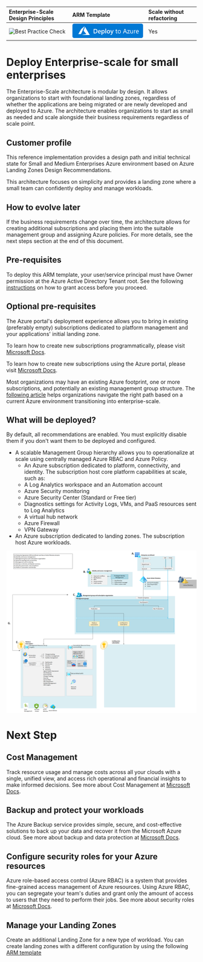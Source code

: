 | Enterprise-Scale Design Principles | ARM Template | Scale without refactoring |
|:-------------|:--------------|:--------------|
|![Best Practice Check](https://azurequickstartsservice.blob.core.windows.net/badges/subscription-deployments/create-rg-lock-role-assignment/BestPracticeResult.svg)| [![Deploy To Azure](https://raw.githubusercontent.com/Azure/azure-quickstart-templates/master/1-CONTRIBUTION-GUIDE/images/deploytoazure.svg?sanitize=true)](https://portal.azure.com/#blade/Microsoft_Azure_CreateUIDef/CustomDeploymentBlade/uri/https%3A%2F%2Fraw.githubusercontent.com%2FAzure%2FEnterprise-Scale%2Fmain%2Fdocs%2Freference%2Ftreyresearch%2FarmTemplates%2Fes-lite.json/createUIDefinitionUri/https%3A%2F%2Fraw.githubusercontent.com%2FAzure%2FEnterprise-Scale%2Fmain%2Fdocs%2Freference%2Ftreyresearch%2FarmTemplates%2Fportal-es-lite.json)  | Yes |

# Deploy Enterprise-scale for small enterprises
The Enterprise-Scale architecture is modular by design. It allows organizations to start with foundational landing zones, regardless of whether the applications are being migrated or are newly developed and deployed to Azure. The architecture enables organizations to start as small as needed and scale alongside their business requirements regardless of scale point. 

## Customer profile
This reference implementation provides a design path and initial technical state for Small and Medium Enterprises Azure environment based on Azure Landing Zones Design Recommendations.

This architecture focuses on simplicity and provides a landing zone where a small team can confidently deploy and manage workloads.

## How to evolve later
If the business requirements change over time, the architecture allows for creating additional subscriptions and placing them into the suitable management group and assigning Azure policies. For more details, see the next steps section at the end of this document.

## Pre-requisites
To deploy this ARM template, your user/service principal must have Owner permission at the Azure Active Directory Tenant root. See the following [instructions](https://docs.microsoft.com/en-us/azure/role-based-access-control/elevate-access-global-admin) on how to grant access before you proceed.

## Optional pre-requisites
The Azure portal's deployment experience allows you to bring in existing (preferably empty) subscriptions dedicated to platform management and your applications' initial landing zone.

To learn how to create new subscriptions programmatically, please visit [Microsoft Docs](https://docs.microsoft.com/en-us/azure/azure-resource-manager/management/programmatically-create-subscription?tabs=rest). 

To learn how to create new subscriptions using the Azure portal, please visit [Microsoft Docs](https://azure.microsoft.com/en-us/blog/create-enterprise-subscription-experience-in-azure-portal-public-preview/). 

Most organizations may have an existing Azure footprint, one or more subscriptions, and potentially an existing management group structure. The [following article](https://docs.microsoft.com/en-us/azure/cloud-adoption-framework/ready/enterprise-scale/transition) helps organizations navigate the right path based on a current Azure environment transitioning into enterprise-scale. 
 
## What will be deployed?
By default, all recommendations are enabled. You must explicitly disable them if you don't want them to be deployed and configured.

- A scalable Management Group hierarchy allows you to operationalize at scale using centrally managed Azure RBAC and Azure Policy.  
  - An Azure subscription dedicated to platform, connectivity, and identity. The subscription host core platform capabilities at scale, such as:  
  -	A Log Analytics workspace and an Automation account  
  -	Azure Security monitoring  
  -	Azure Security Center (Standard or Free tier)  
  -	Diagnostics settings for Activity Logs, VMs, and PaaS resources sent to Log Analytics  
  -	A virtual hub network  
  -	Azure Firewall  
  -	VPN Gateway  
-	An Azure subscription dedicated to landing zones. The subscription host Azure workloads.   


![Trey Research](media/TR-ES.png)

# Next Step

## Cost Management
Track resource usage and manage costs across all your clouds with a single, unified view, and access rich operational and financial insights to make informed decisions. See more about Cost Management at [Microsoft Docs](https://docs.microsoft.com/en-us/rest/api/cost-management/).

## Backup and protect your workloads
The Azure Backup service provides simple, secure, and cost-effective solutions to back up your data and recover it from the Microsoft Azure cloud. See more about backup and data protection at [Microsoft Docs](https://docs.microsoft.com/en-us/azure/backup/backup-overview).

## Configure security roles for your Azure resources 
Azure role-based access control (Azure RBAC) is a system that provides fine-grained access management of Azure resources. Using Azure RBAC, you can segregate your team's duties and grant only the amount of access to users that they need to perform their jobs. See more about security roles at [Microsoft Docs](https://docs.microsoft.com/en-us/azure/role-based-access-control/).

## Manage your Landing Zones
Create an additional Landing Zone for a new type of workload. You can create landing zones with a different configuration by using the following [ARM template](
https://raw.githubusercontent.com/Azure/azure-quickstart-templates/master/1-CONTRIBUTION-GUIDE/images/deploytoazure.svg?sanitize=true) 


